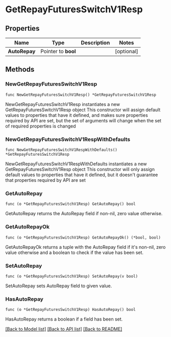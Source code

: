 # GetRepayFuturesSwitchV1Resp

## Properties

Name | Type | Description | Notes
------------ | ------------- | ------------- | -------------
**AutoRepay** | Pointer to **bool** |  | [optional] 

## Methods

### NewGetRepayFuturesSwitchV1Resp

`func NewGetRepayFuturesSwitchV1Resp() *GetRepayFuturesSwitchV1Resp`

NewGetRepayFuturesSwitchV1Resp instantiates a new GetRepayFuturesSwitchV1Resp object
This constructor will assign default values to properties that have it defined,
and makes sure properties required by API are set, but the set of arguments
will change when the set of required properties is changed

### NewGetRepayFuturesSwitchV1RespWithDefaults

`func NewGetRepayFuturesSwitchV1RespWithDefaults() *GetRepayFuturesSwitchV1Resp`

NewGetRepayFuturesSwitchV1RespWithDefaults instantiates a new GetRepayFuturesSwitchV1Resp object
This constructor will only assign default values to properties that have it defined,
but it doesn't guarantee that properties required by API are set

### GetAutoRepay

`func (o *GetRepayFuturesSwitchV1Resp) GetAutoRepay() bool`

GetAutoRepay returns the AutoRepay field if non-nil, zero value otherwise.

### GetAutoRepayOk

`func (o *GetRepayFuturesSwitchV1Resp) GetAutoRepayOk() (*bool, bool)`

GetAutoRepayOk returns a tuple with the AutoRepay field if it's non-nil, zero value otherwise
and a boolean to check if the value has been set.

### SetAutoRepay

`func (o *GetRepayFuturesSwitchV1Resp) SetAutoRepay(v bool)`

SetAutoRepay sets AutoRepay field to given value.

### HasAutoRepay

`func (o *GetRepayFuturesSwitchV1Resp) HasAutoRepay() bool`

HasAutoRepay returns a boolean if a field has been set.


[[Back to Model list]](../README.md#documentation-for-models) [[Back to API list]](../README.md#documentation-for-api-endpoints) [[Back to README]](../README.md)



